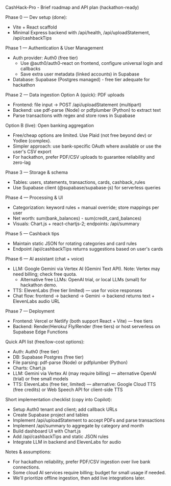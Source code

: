 CashHack-Pro - Brief roadmap and API plan (hackathon-ready)

Phase 0 — Dev setup (done):
- Vite + React scaffold
- Minimal Express backend with /api/health, /api/uploadStatement, /api/cashbackTips

Phase 1 — Authentication & User Management
- Auth provider: Auth0 (free tier)
  - Use @auth0/auth0-react on frontend, configure universal login and callbacks
  - Save extra user metadata (linked accounts) in Supabase
- Database: Supabase (Postgres managed) - free tier adequate for hackathon

Phase 2 — Data ingestion
Option A (quick): PDF uploads
- Frontend: file input -> POST /api/uploadStatement (multipart)
- Backend: use pdf-parse (Node) or pdfplumber (Python) to extract text
- Parse transactions with regex and store rows in Supabase

Option B (live): Open banking aggregation
- Free/cheap options are limited. Use Plaid (not free beyond dev) or Yodlee (complex).
- Simpler approach: use bank-specific OAuth where available or use the user's CSV export
- For hackathon, prefer PDF/CSV uploads to guarantee reliability and zero-lag

Phase 3 — Storage & schema
- Tables: users, statements, transactions, cards, cashback_rules
- Use Supabase client (@supabase/supabase-js) for serverless queries

Phase 4 — Processing & UI
- Categorization: keyword rules + manual override; store mappings per user
- Net worth: sum(bank_balances) - sum(credit_card_balances)
- Visuals: Chart.js + react-chartjs-2; endpoints: /api/summary

Phase 5 — Cashback tips
- Maintain static JSON for rotating categories and card rules
- Endpoint /api/cashbackTips returns suggestions based on user's cards

Phase 6 — AI assistant (chat + voice)
- LLM: Google Gemini via Vertex AI (Gemini Text API). Note: Vertex may need billing; check free quota.
  - Alternative free LLMs: OpenAI trial, or local LLMs (small) for hackathon demo.
- TTS: ElevenLabs (free tier limited) — use for voice responses
- Chat flow: frontend -> backend -> Gemini -> backend returns text + ElevenLabs audio URL

Phase 7 — Deployment
- Frontend: Vercel or Netlify (both support React + Vite) — free tiers
- Backend: Render/Heroku/ Fly/Render (free tiers) or host serverless on Supabase Edge Functions

Quick API list (free/low-cost options):
- Auth: Auth0 (free tier)
- DB: Supabase Postgres (free tier)
- File parsing: pdf-parse (Node) or pdfplumber (Python)
- Charts: Chart.js
- LLM: Gemini via Vertex AI (may require billing) — alternative OpenAI (trial) or free small models
- TTS: ElevenLabs (free tier, limited) — alternative: Google Cloud TTS (free credits) or Web Speech API for client-side TTS

Short implementation checklist (copy into Copilot):
- Setup Auth0 tenant and client; add callback URLs
- Create Supabase project and tables
- Implement /api/uploadStatement to accept PDFs and parse transactions
- Implement /api/summary to aggregate by category and month
- Build dashboard UI with Chart.js
- Add /api/cashbackTips and static JSON rules
- Integrate LLM in backend and ElevenLabs for audio

Notes & assumptions:
- For hackathon reliability, prefer PDF/CSV ingestion over live bank connections.
- Some cloud AI services require billing; budget for small usage if needed.
- We'll prioritize offline ingestion, then add live integrations later.

